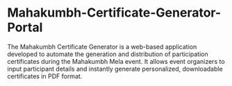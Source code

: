 # Mahakumbh-Certificate-Generator-Portal
The Mahakumbh Certificate Generator is a web-based application developed to automate the generation and distribution of participation certificates during the Mahakumbh Mela event. It allows event organizers to input participant details and instantly generate personalized, downloadable certificates in PDF format. 
